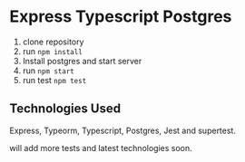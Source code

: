 # Express Typescript Postgres

1. clone repository 
2. run `npm install`
3. Install postgres and start server
4. run `npm start`
5. run test `npm test`

## Technologies Used
Express, Typeorm, Typescript, Postgres, Jest and supertest.

will add more tests and latest technologies soon. 